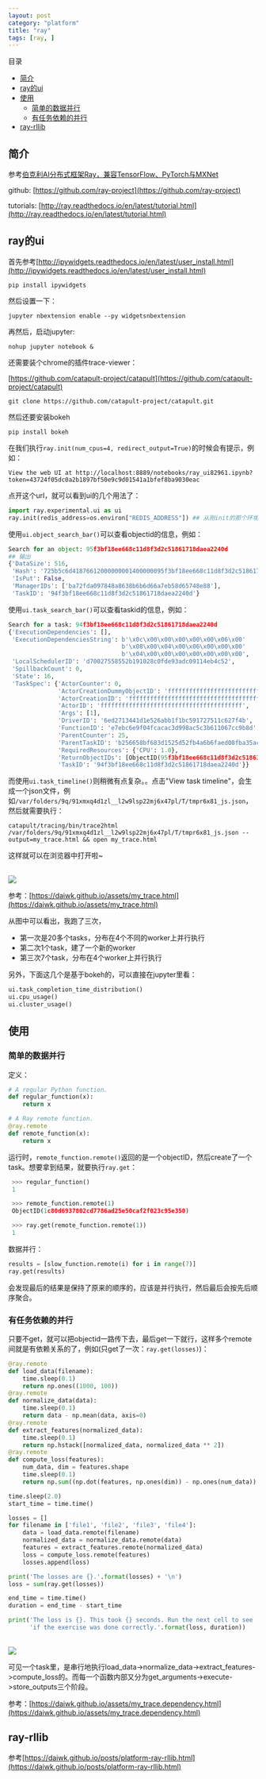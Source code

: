 ```yaml
---
layout: post
category: "platform"
title: "ray"
tags: [ray, ]
---
```


目录

<!-- TOC -->

- [简介](#简介)
- [ray的ui](#ray的ui)
- [使用](#使用)
    - [简单的数据并行](#简单的数据并行)
    - [有任务依赖的并行](#有任务依赖的并行)
- [ray-rllib](#ray-rllib)

<!-- /TOC -->

## 简介

参考[伯克利AI分布式框架Ray，兼容TensorFlow、PyTorch与MXNet](https://www.jiqizhixin.com/articles/2018-01-10-2)

github: [https://github.com/ray-project](https://github.com/ray-project)

tutorials: [http://ray.readthedocs.io/en/latest/tutorial.html](http://ray.readthedocs.io/en/latest/tutorial.html)

## ray的ui

首先参考[http://ipywidgets.readthedocs.io/en/latest/user_install.html](http://ipywidgets.readthedocs.io/en/latest/user_install.html)

```shell
pip install ipywidgets
```

然后设置一下：

```shell
jupyter nbextension enable --py widgetsnbextension
```

再然后，启动jupyter:

```shell
nohup jupyter notebook &
```

还需要装个chrome的插件trace-viewer：

[https://github.com/catapult-project/catapult](https://github.com/catapult-project/catapult)

```shell
git clone https://github.com/catapult-project/catapult.git
```


然后还要安装bokeh

```shell
pip install bokeh
```

在我们执行```ray.init(num_cpus=4, redirect_output=True)```的时候会有提示，例如：

```shell
View the web UI at http://localhost:8889/notebooks/ray_ui82961.ipynb?token=43724f05dc0a2b1897bf50e9c9d01541a1bfef8ba9030eac
```

点开这个url，就可以看到ui的几个用法了：

```python
import ray.experimental.ui as ui
ray.init(redis_address=os.environ["REDIS_ADDRESS"]) ## 从刚init的那个环境再init一下下

```

使用```ui.object_search_bar()```可以查看objectid的信息，例如：

```python
Search for an object: 95f3bf18ee668c11d8f3d2c51861718daea2240d
## 输出
{'DataSize': 516,
 'Hash': '725b5c6d41876612000000001400000095f3bf18ee668c11d8f3d2c51861718d',
 'IsPut': False,
 'ManagerIDs': ['ba72fda097848a8638b6b6d66a7eb58d65748e88'],
 'TaskID': '94f3bf18ee668c11d8f3d2c51861718daea2240d'}
```

使用```ui.task_search_bar()```可以查看taskid的信息，例如：

```python
Search for a task: 94f3bf18ee668c11d8f3d2c51861718daea2240d
{'ExecutionDependencies': [],
 'ExecutionDependenciesString': b'\x0c\x00\x00\x00\x00\x00\x06\x00'
                                b'\x08\x00\x04\x00\x06\x00\x00\x00'
                                b'\x04\x00\x00\x00\x00\x00\x00\x00',
 'LocalSchedulerID': 'd70027558552b191028c0fde93adc09114eb4c52',
 'SpillbackCount': 0,
 'State': 16,
 'TaskSpec': {'ActorCounter': 0,
              'ActorCreationDummyObjectID': 'ffffffffffffffffffffffffffffffffffffffff',
              'ActorCreationID': 'ffffffffffffffffffffffffffffffffffffffff',
              'ActorID': 'ffffffffffffffffffffffffffffffffffffffff',
              'Args': [1],
              'DriverID': '6ed2713441d1e526abb1f1bc591727511c627f4b',
              'FunctionID': 'e7ebc6e9f04fcacac3d998ac5c3b611067cc9b8d',
              'ParentCounter': 25,
              'ParentTaskID': 'b256658bf683d1525d52fb4a6b6faed08fba35ac',
              'RequiredResources': {'CPU': 1.0},
              'ReturnObjectIDs': [ObjectID(95f3bf18ee668c11d8f3d2c51861718daea2240d)],
              'TaskID': '94f3bf18ee668c11d8f3d2c51861718daea2240d'}}
```

而使用```ui.task_timeline()```则稍微有点复杂。。点击"View task timeline"，会生成一个json文件，例如```/var/folders/9q/91xmxq4d1zl__l2w9lsp22mj6x47pl/T/tmpr6x81_js.json```，然后就需要执行：

```shell
catapult/tracing/bin/trace2html /var/folders/9q/91xmxq4d1zl__l2w9lsp22mj6x47pl/T/tmpr6x81_js.json --output=my_trace.html && open my_trace.html
```

这样就可以在浏览器中打开啦~

<html>
<br/>
<img src='../assets/ray-ui-trace-viewer.png' style='max-height: 250px'/>
<br/>
</html>

参考：[https://daiwk.github.io/assets/my_trace.html](https://daiwk.github.io/assets/my_trace.html)

从图中可以看出，我跑了三次，

+ 第一次是20多个tasks，分布在4个不同的worker上并行执行
+ 第二次1个task，建了一个新的worker
+ 第三次7个task，分布在4个worker上并行执行

另外，下面这几个是基于bokeh的，可以直接在jupyter里看：

```python
ui.task_completion_time_distribution()
ui.cpu_usage()
ui.cluster_usage()
```

## 使用

### 简单的数据并行

定义：

```python
# A regular Python function.
def regular_function(x):
    return x

# A Ray remote function.
@ray.remote
def remote_function(x):
    return x
```

运行时，```remote_function.remote()```返回的是一个objectID，然后create了一个task。想要拿到结果，就要执行```ray.get```：

```python
 >>> regular_function()
 1

 >>> remote_function.remote(1)
 ObjectID(1c80d6937802cd7786ad25e50caf2f023c95e350)

 >>> ray.get(remote_function.remote(1))
 1
```

数据并行：

```python
results = [slow_function.remote(i) for i in range(7)]
ray.get(results)
```

会发现最后的结果是保持了原来的顺序的，应该是并行执行，然后最后会按先后顺序聚合。

### 有任务依赖的并行

只要不get，就可以把objectid一路传下去，最后get一下就行，这样多个remote间就是有依赖关系的了，例如(只get了一次：```ray.get(losses)```)：

```python
@ray.remote
def load_data(filename):
    time.sleep(0.1)
    return np.ones((1000, 100))
@ray.remote
def normalize_data(data):
    time.sleep(0.1)
    return data - np.mean(data, axis=0)
@ray.remote
def extract_features(normalized_data):
    time.sleep(0.1)
    return np.hstack([normalized_data, normalized_data ** 2])
@ray.remote
def compute_loss(features):
    num_data, dim = features.shape
    time.sleep(0.1)
    return np.sum((np.dot(features, np.ones(dim)) - np.ones(num_data)) ** 2)

time.sleep(2.0)
start_time = time.time()

losses = []
for filename in ['file1', 'file2', 'file3', 'file4']:
    data = load_data.remote(filename)
    normalized_data = normalize_data.remote(data)
    features = extract_features.remote(normalized_data)
    loss = compute_loss.remote(features)
    losses.append(loss)

print('The losses are {}.'.format(losses) + '\n')
loss = sum(ray.get(losses))

end_time = time.time()
duration = end_time - start_time

print('The loss is {}. This took {} seconds. Run the next cell to see '
      'if the exercise was done correctly.'.format(loss, duration))
```

<html>
<br/>
<img src='../assets/ray-dependency-ui-trace-viewer.png' style='max-height: 250px'/>
<br/>
</html>

可见一个task里，是串行地执行load_data->normalize_data->extract_features->compute_loss的。而每一个函数内部又分为get_arguments->execute->store_outputs三个阶段。

参考：[https://daiwk.github.io/assets/my_trace.dependency.html](https://daiwk.github.io/assets/my_trace.dependency.html)

## ray-rllib

参考[https://daiwk.github.io/posts/platform-ray-rllib.html](https://daiwk.github.io/posts/platform-ray-rllib.html)
